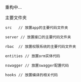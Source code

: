 重构中...

主要文件夹

    src   // 放置app的主要代码文件夹

    server // 放置接口的主要代码文件夹

    rbac  // 放置权限系统的主要代码文件夹

    entities // 放置orm实体代码

    nswagger // 放置swagger配置代码

    hooks // 放置编译的相关代码